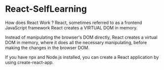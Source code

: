 # React-SelfLearning
How does React Work ?
    React, sometimes referred to as a frontend JavaScript framework
    React creates a VIRTUAL DOM in memory.

Instead of manipulating the browser's DOM directly, React creates a virtual DOM in memory, where it does all the necessary manipulating, before making the changes in the browser DOM.

If you have npx and Node.js installed, you can create a React application by using create-react-app.